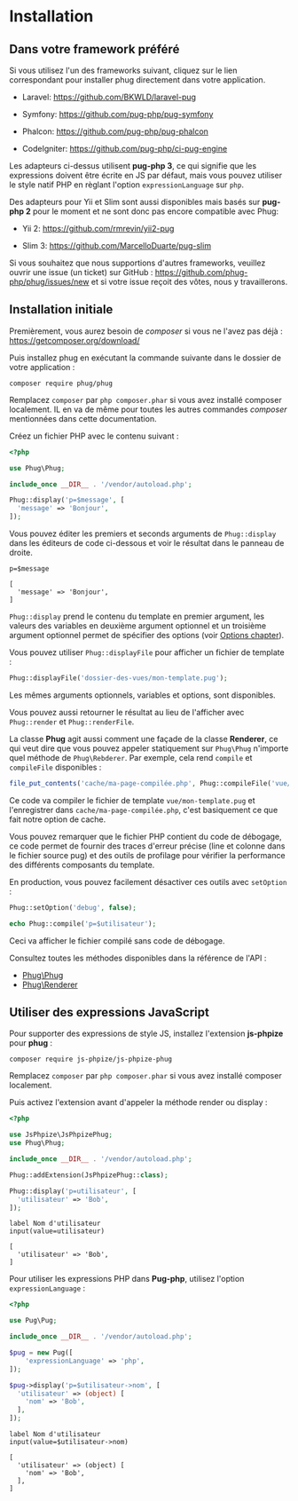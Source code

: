 # Installation

## Dans votre framework préféré

Si vous utilisez l'un des frameworks suivant, cliquez sur le lien
correspondant pour installer phug directement dans votre
application.

- Laravel: https://github.com/BKWLD/laravel-pug

- Symfony: https://github.com/pug-php/pug-symfony

- Phalcon: https://github.com/pug-php/pug-phalcon

- CodeIgniter: https://github.com/pug-php/ci-pug-engine

Les adapteurs ci-dessus utilisent **pug-php 3**, ce qui signifie que les
expressions doivent être écrite en JS par défaut, mais vous pouvez
utiliser le style natif PHP en règlant l'option `expressionLanguage`
sur `php`.

Des adapteurs pour Yii et Slim sont aussi disponibles mais basés sur
**pug-php 2** pour le moment et ne sont donc pas encore compatible
avec Phug:

- Yii 2: https://github.com/rmrevin/yii2-pug

- Slim 3: https://github.com/MarcelloDuarte/pug-slim

Si vous souhaitez que nous supportions d'autres frameworks, veuillez
ouvrir une issue (un ticket) sur GitHub :
https://github.com/phug-php/phug/issues/new et si votre issue reçoit
des vôtes, nous y travaillerons.

## Installation initiale

Premièrement, vous aurez besoin de *composer* si vous ne l'avez pas déjà :
https://getcomposer.org/download/

Puis installez phug en exécutant la commande suivante dans le dossier
de votre application :
```shell
composer require phug/phug
```

Remplacez `composer` par `php composer.phar` si vous avez installé
composer localement. IL en va de même pour toutes les autres commandes
*composer* mentionnées dans cette documentation.

Créez un fichier PHP avec le contenu suivant :
```php
<?php

use Phug\Phug;

include_once __DIR__ . '/vendor/autoload.php';

Phug::display('p=$message', [
  'message' => 'Bonjour',
]);
```

Vous pouvez éditer les premiers et seconds arguments de `Phug::display`
dans les éditeurs de code ci-dessous et voir le résultat dans le
panneau de droite.

```phug
p=$message
```
```vars
[
  'message' => 'Bonjour',
]
```

`Phug::display` prend le contenu du template en premier argument,
les valeurs des variables en deuxième argument optionnel et un
troisième argument optionnel permet de spécifier des options
(voir [Options chapter](#options)).

Vous pouvez utiliser `Phug::displayFile` pour afficher un fichier
de template :
```php
Phug::displayFile('dossier-des-vues/mon-template.pug');
```
Les mêmes arguments optionnels, variables et options, sont
disponibles.

Vous pouvez aussi retourner le résultat au lieu de l'afficher
avec `Phug::render` et `Phug::renderFile`.

La classe **Phug** agit aussi comment une façade de la classe
**Renderer**, ce qui veut dire que vous pouvez appeler statiquement
sur `Phug\Phug` n'importe quel méthode de `Phug\Rebderer`.
Par exemple, cela rend `compile` et `compileFile` disponibles :

```php
file_put_contents('cache/ma-page-compilée.php', Phug::compileFile('vue/mon-template.pug'));
```

Ce code va compiler le fichier de template `vue/mon-template.pug`
et l'enregistrer dans `cache/ma-page-compilée.php`, c'est basiquement
ce que fait notre option de cache.

Vous pouvez remarquer que le fichier PHP contient du code de débogage,
ce code permet de fournir des traces d'erreur précise (line et colonne
dans le fichier source pug) et des outils de profilage pour vérifier
la performance des différents composants du template.

En production, vous pouvez facilement désactiver ces outils avec
`setOption` :

```php
Phug::setOption('debug', false);

echo Phug::compile('p=$utilisateur');
```

Ceci va afficher le fichier compilé sans code de débogage.

Consultez toutes les méthodes disponibles dans la référence de l'API :
- [Phug\Phug](https://phug.selfbuild.fr/api/classes/Phug.Phug.html)
- [Phug\Renderer](https://phug.selfbuild.fr/api/classes/Phug.Renderer.html)

## Utiliser des expressions JavaScript

Pour supporter des expressions de style JS, installez l'extension
**js-phpize** pour **phug** :
```shell
composer require js-phpize/js-phpize-phug
```

Remplacez `composer` par `php composer.phar` si vous avez installé
composer localement.

Puis activez l'extension avant d'appeler la méthode render ou display :
```php
<?php

use JsPhpize\JsPhpizePhug;
use Phug\Phug;

include_once __DIR__ . '/vendor/autoload.php';

Phug::addExtension(JsPhpizePhug::class);

Phug::display('p=utilisateur', [
  'utilisateur' => 'Bob',
]);

```

```pug
label Nom d'utilisateur
input(value=utilisateur)
```
```vars
[
  'utilisateur' => 'Bob',
]
```

Pour utiliser les expressions PHP dans **Pug-php**, utilisez l'option
`expressionLanguage` :

```php
<?php

use Pug\Pug;

include_once __DIR__ . '/vendor/autoload.php';

$pug = new Pug([
    'expressionLanguage' => 'php',
]);

$pug->display('p=$utilisateur->nom', [
  'utilisateur' => (object) [
    'nom' => 'Bob',        
  ],
]);
```

```phug
label Nom d'utilisateur
input(value=$utilisateur->nom)
```
```vars
[
  'utilisateur' => (object) [
    'nom' => 'Bob',        
  ],
]
```
